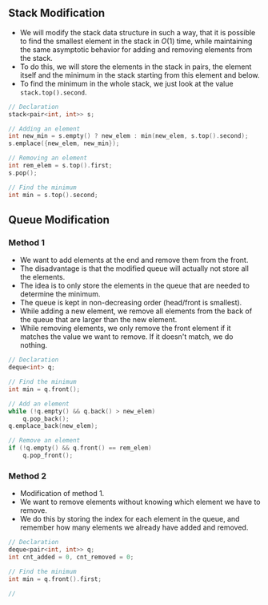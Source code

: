 ## Stack Modification
- We will modify the stack data structure in such a way, that it is possible to find the smallest element in the stack in $O(1)$ time, while maintaining the same asymptotic behavior for adding and removing elements from the stack.
- To do this, we will store the elements in the stack in pairs, the element itself and the minimum in the stack starting from this element and below.
- To find the minimum in the whole stack, we just look at the value `stack.top().second`.
```cpp
// Declaration
stack<pair<int, int>> s;

// Adding an element
int new_min = s.empty() ? new_elem : min(new_elem, s.top().second);
s.emplace({new_elem, new_min});

// Removing an element
int rem_elem = s.top().first;
s.pop();

// Find the minimum
int min = s.top().second;
```
## Queue Modification
### Method 1
- We want to add elements at the end and remove them from the front.
- The disadvantage is that the modified queue will actually not store all the elements.
- The idea is to only store the elements in the queue that are needed to determine the minimum.
- The queue is kept in non-decreasing order (head/front is smallest).
- While adding a new element, we remove all elements from the back of the queue that are larger than the new element.
- While removing elements, we only remove the front element if it matches the value we want to remove. If it doesn't match, we do nothing.
```cpp
// Declaration
deque<int> q;

// Find the minimum
int min = q.front();

// Add an element
while (!q.empty() && q.back() > new_elem)
	q.pop_back();
q.emplace_back(new_elem);

// Remove an element
if (!q.empty() && q.front() == rem_elem)
	q.pop_front();
```
### Method 2
- Modification of method 1.
- We want to remove elements without knowing which element we have to remove.
- We do this by storing the index for each element in the queue, and remember how many elements we already have added and removed.
```cpp
// Declaration
deque<pair<int, int>> q;
int cnt_added = 0, cnt_removed = 0;

// Find the minimum
int min = q.front().first;

// 
```